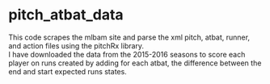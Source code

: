 # pitch_atbat_data
This code scrapes the mlbam site and parse the xml pitch, atbat, runner, and action files using the pitchRx library.  
I have downloaded the data from the 2015-2016 seasons to score each player on runs created by adding for each atbat,
the difference between the end and start expected runs states.
